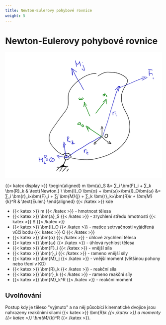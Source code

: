 ```yaml
---
title: Newton-Eulerovy pohybové rovnice
weight: 5
---
```


Newton-Eulerovy pohybové rovnice
================================

![Těleso](/N-E.png)

{{< katex display >}}
\begin{aligned}
	m \bm{a}_S &= ∑_i \bm{F}_i
	+ ∑_k \bm{R}_k
	& \text{Newton.}
	\\
	\bm{I}_O \bm{α} + \bm{ω}×\bm{I}_O\bm{ω}
	&=
	∑_i \bm{r}_i×\bm{F}_i + ∑_j \bm{M}_{j}
	+ ∑_k \bm{r}_k×\bm{R}_k + \bm{M}_{k}^R
	& \text{Euler.}	
\end{aligned}
{{< /katex >}}
kde

* {{< katex >}} m {{< /katex >}} - hmotnost tělesa
* {{< katex >}} \bm{a}_S {{< /katex >}} - zrychlení středu hmotnosti {{< katex >}} S {{< /katex >}}
* {{< katex >}} \bm{I}_O {{< /katex >}} - matice setrvačnosti vyjádřená vůči bodu {{< katex >}} O {{< /katex >}}
* {{< katex >}} \bm{α} {{< /katex >}} - úhlové zrychlení tělesa
* {{< katex >}} \bm{ω} {{< /katex >}} - úhlová rychlost tělesa
* {{< katex >}} \bm{F}_i {{< /katex >}} - vnější síla
* {{< katex >}} \bm{r}_i {{< /katex >}} - rameno vnější síly
* {{< katex >}} \bm{M}_j {{< /katex >}} - vnější moment (většinou pohony nebo tření v KD)
* {{< katex >}} \bm{R}_k {{< /katex >}} - reakční síla
* {{< katex >}} \bm{r}_k {{< /katex >}} - rameno reakční síly
* {{< katex >}} \bm{M}_k^R {{< /katex >}} - reakční moment

## Uvolňování
Postup kdy je těleso "vyjmuto" a na něj působící kinematické dvojice jsou nahrazeny reakčními silami {{< katex >}} \bm{R}_k {{< /katex >}} a momenty {{< katex >}} \bm{M}_{k}^R {{< /katex >}}.